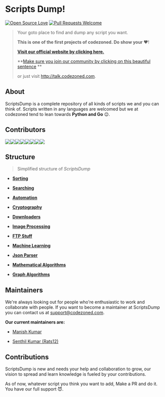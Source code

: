 # **Scripts Dump!**
[![Open Source Love](https://firstcontributions.github.io/open-source-badges/badges/open-source-v1/open-source.svg)](https://github.com/firstcontributions/open-source-badges)  [![Pull Requests Welcome](https://img.shields.io/badge/PRs-welcome-brightgreen.svg?style=flat)](http://makeapullrequest.com)

> Your goto place to find and dump any script you want.
>
> **This is one of the first projects of codezoned. Do show your :heart:**!
>
> **[Visit our official website by clicking here.](http://www.codezoned.com)**
>
> **[Make sure you join our community by clicking on this beautiful sentence](http://join.codezoned.com) **
>
> or just visit http://talk.codezoned.com.

## About

ScriptsDump is a complete repository of all kinds of scripts we and you can think of. Scripts written in any languages are welcomed but we at codezoned tend to lean towards **Python and Go** :wink:.

## Contributors

[![](https://sourcerer.io/fame/ionicc/codezoned/ScriptsDump/images/0)](https://sourcerer.io/fame/ionicc/codezoned/ScriptsDump/links/0)[![](https://sourcerer.io/fame/ionicc/codezoned/ScriptsDump/images/1)](https://sourcerer.io/fame/ionicc/codezoned/ScriptsDump/links/1)[![](https://sourcerer.io/fame/ionicc/codezoned/ScriptsDump/images/2)](https://sourcerer.io/fame/ionicc/codezoned/ScriptsDump/links/2)[![](https://sourcerer.io/fame/ionicc/codezoned/ScriptsDump/images/3)](https://sourcerer.io/fame/ionicc/codezoned/ScriptsDump/links/3)[![](https://sourcerer.io/fame/ionicc/codezoned/ScriptsDump/images/4)](https://sourcerer.io/fame/ionicc/codezoned/ScriptsDump/links/4)[![](https://sourcerer.io/fame/ionicc/codezoned/ScriptsDump/images/5)](https://sourcerer.io/fame/ionicc/codezoned/ScriptsDump/links/5)[![](https://sourcerer.io/fame/ionicc/codezoned/ScriptsDump/images/6)](https://sourcerer.io/fame/ionicc/codezoned/ScriptsDump/links/6)[![](https://sourcerer.io/fame/ionicc/codezoned/ScriptsDump/images/7)](https://sourcerer.io/fame/ionicc/codezoned/ScriptsDump/links/7)

## Structure

>Simplified structure of *ScriptsDump*

- **[Sorting](/Arrays-Sorting/src)**

- **[Searching](/Arrays-searching/src)**

- **[Automation](Automation/src)**

- **[Cryptography](Cryptography/src)**

- **[Downloaders](Downloaders/src)**

- **[Image Processing](/Image_Processing/src)**

- **[FTP Stuff](/FTP_Stuff/src)**

- **[Machine Learning](/Machine_Learning/src/)**

- **[Json Parser](/Json_Parser/src)**

- **[Mathematical Algorithms](/Mathematical_Algorithms/src)**

- **[Graph Algorithms](/Graph_Algorithms/src)**


## Maintainers

We're always looking out for people who're enthusiastic to work and collaborate with people. If you want to become a maintainer at ScriptsDump you can contact us at support@codezoned.com.

**Our current maintainers are:**

- [Manish Kumar](https://github.com/master-fury)

- [Senthil Kumar (Rats12)](https://github.com/senthilkumar1729)

## Contributions

ScriptsDump is new and needs your help and collaboration to grow, our vision to spread and learn knowledge is fueled by your contributions.

As of now, whatever script you think you want to add, Make a PR and do it. You have our full support :smiling_imp:.
